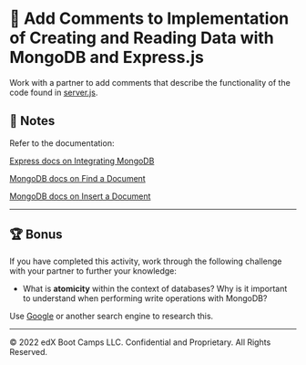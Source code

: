 # 📐 Add Comments to Implementation of Creating and Reading Data with MongoDB and Express.js

Work with a partner to add comments that describe the functionality of the code found in [server.js](./Unsolved/server.js).

## 📝 Notes

  Refer to the documentation:

  [Express docs on Integrating MongoDB](https://expressjs.com/en/guide/database-integration.html#mongodb)

  [MongoDB docs on Find a Document](https://docs.mongodb.com/manual/reference/method/db.collection.find/)

  [MongoDB docs on Insert a Document](https://docs.mongodb.com/manual/tutorial/insert-documents/)

---

## 🏆 Bonus

If you have completed this activity, work through the following challenge with your partner to further your knowledge:

* What is **atomicity** within the context of databases? Why is it important to understand when performing write operations with MongoDB?

Use [Google](https://www.google.com) or another search engine to research this.

---
© 2022 edX Boot Camps LLC. Confidential and Proprietary. All Rights Reserved.
